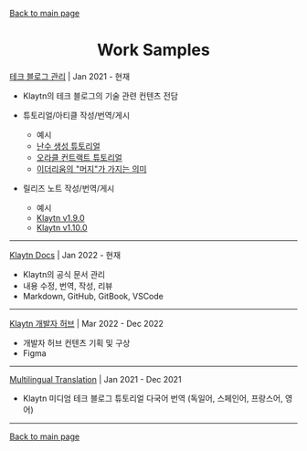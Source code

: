 [Back to main page](./../README.md)

<h1 align="center">Work Samples</h1>

[테크 블로그 관리](https://klaytn-tech.medium.com/) | Jan 2021 - 현재
* Klaytn의 테크 블로그의 기술 관련 컨텐츠 전담
* 튜토리얼/아티클 작성/번역/게시 
    * 예시
    - [난수 생성 튜토리얼](https://klaytn-tech.medium.com/klaytn%EC%97%90%EC%84%9C-witnet%EC%9C%BC%EB%A1%9C-%EB%82%9C%EC%88%98-%EC%83%9D%EC%84%B1%ED%95%98%EA%B8%B0-6e6b10472ea1)
    - [오라클 컨트랙트 튜토리얼](https://medium.com/klaytn-kr/klaytn%EC%97%90%EC%84%9C-%EC%98%A4%EB%9D%BC%ED%81%B4-%EC%BB%A8%ED%8A%B8%EB%9E%99%ED%8A%B8-%EC%82%AC%EC%9A%A9%ED%95%98%EA%B8%B0-1e22de12516c)
    - [이더리움의 "머지"가 가지는 의미](https://medium.com/klaytn-kr/%EC%9D%B4%EB%8D%94%EB%A6%AC%EC%9B%80%EC%9D%98-%EB%A8%B8%EC%A7%80-%EA%B0%80-%ED%81%B4%EB%A0%88%EC%9D%B4%ED%8A%BC%EC%97%90-%EA%B0%80%EC%A7%80%EB%8A%94-%EC%9D%98%EB%AF%B8-da5ff10b3c50)

* 릴리즈 노트 작성/번역/게시
    * 예시
    - [Klaytn v1.9.0](https://medium.com/klaytn-kr/klaytn-v1-9-0-release-notes-6b4e1f49107e)
    - [Klaytn v1.10.0](https://medium.com/klaytn-kr/klaytn-v1-10-0-%EB%A6%B4%EB%A6%AC%EC%A6%88-%EB%85%B8%ED%8A%B8-e88f5fd28e78)

---

[Klaytn Docs](https://github.com/klaytn/klaytn-docs) | Jan 2022 - 현재
* Klaytn의 공식 문서 관리
* 내용 수정, 번역, 작성, 리뷰
* Markdown, GitHub, GitBook, VSCode

---

[Klaytn 개발자 허브](https://developer.klaytn.foundation/) | Mar 2022 - Dec 2022
* 개발자 허브 컨텐츠 기획 및 구상
* Figma

---

[Multilingual Translation](https://klaytn-tech.medium.com/tech-blog-table-of-contents-d707a4ebe6d5) | Jan 2021 - Dec 2021
* Klaytn 미디엄 테크 블로그 튜토리얼 다국어 번역 (독일어, 스페인어, 프랑스어, 영어)

---

[Back to main page](./../README.md)

